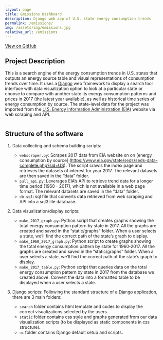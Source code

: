 ```yaml
---
layout: page
title: Emissions Dashboard
description: Django web app of U.S. state energy consumption trends
permalink: /emissions/
img: /assets/img/emissions.jpg
relative_url: /emissions
---
```


[View on GitHub](https://github.com/ymericson/us-energy-consumption)

## Project Description
This is a search engine of the energy consumption trends in U.S. states that outputs an energy source table and visual representations of consumption trends over time. It uses a [Django](https://www.djangoproject.com/) web framework to display a search tool interface with data visualization option to look at a particular state or choose to compare with another state its energy consumption patterns and prices in 2017 (the latest year available), as well as historical time series of energy consumption by source. The state-level data for the project was imported from the [U.S. Energy Information Administration (EIA)](https://www.eia.gov/) website via web scraping and API. 

<div class="row">
    <div class="col-sm mt-3 mt-md-0">
        <img class="img-fluid rounded z-depth-1" src="{{ '/assets/img/screenshot.jpg' | relative_url }}" alt="" title="example image"/>
    </div>
</div>


## Structure of the software

1. Data collecting and schema building scripts:
    - `webscraper.py`: Scrapes 2017 data from EIA website on on [energy consumption by source] (https://www.eia.gov/state/seds/seds-data-complete.php?sid=US). The script crawls the index page and retrieves the datasets of interest for year 2017. The relevant datasets are then saved in the “data” folder.
    - `pull_api.py`: Leverages EIA’s API to retrieve trend data for a longer time period (1960 - 2017), which is not available in a web page format. The relevant datasets are saved in the “data” folder.
    - `db.sql`: sql file that converts data retrieved from web scraping and API into a sql3.lite database.

2. Data visualization/display scripts:
    - `make_2017_graph.py`: Python script that creates graphs showing the total energy consumption pattern by state in 2017. All the graphs are created and saved in the “static/graphs” folder. When a user selects a state, we’ll find the correct path of the state’s graph to display.
    - `make_1960_2017_graph.py`: Python script to create graphs showing the total energy consumption pattern by state for 1960-2017. All the graphs are created and saved in the “static/graphs” folder. When a user selects a state, we’ll find the correct path of the state’s graph to display.
    - `make_2017_table.py`: Python script that queries data on the total energy consumption pattern by state in 2017 from the database we created above. Convert the data into a formatted table to be displayed when a user selects a state.

3. Django scripts: 
Following the standard structure of a Django application, there are 3 main folders:
    - `search` folder contains html template and codes to display the correct visualizations selected by the users.
    - `static` folder contains css style and graphs generated from our data visualization scripts (to be displayed as static components in css structure).
    - `ui` folder contains Django default setup and scripts.